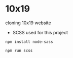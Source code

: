 # 10x19

cloning 10x19 website

- SCSS used for this project

```
npm install node-sass
```

```
npm run scss
```
